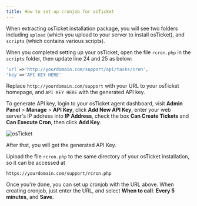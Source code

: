 ```yaml
---
title: How to set up cronjob for osTicket
---
```



When extracting osTicket installation package, you will see two folders including `upload` (which you upload to your server to install osTicket), and `scripts` (which contains various scripts).

When you completed setting up your osTicket, open the file `rcron.php` in the `scripts` folder, then update line 24 and 25 as below:

```php "http://yourdomain.com/support" "API KEY HERE"
'url'=>'http://yourdomain.com/support/api/tasks/cron',
'key'=>'API KEY HERE'
```

Replace `http://yourdomain.com/support` with your URL to your osTicket homepage, and `API KEY HERE` with the generated API key.

To generate API key, login to your osTicket agent dashboard, visit **Admin Panel** > **Manage** > **API Key**, click **Add New API Key**, enter your web server's IP address into **IP Address**, check the box **Can Create Tickets** and **Can Execute Cron**, then click **Add Key**.

![osTicket](/screenshots/osticket-cron.png)

After that, you will get the generated API Key.

Upload the file `rcron.php` to the same directory of your osTicket installation, so it can be accessed at

`https://yourdomain.com/support/rcron.php`

Once you're done, you can set up cronjob with the URL above. When creating cronjob, just enter the URL, and select **When to call**: **Every 5 minutes**, and **Save**.